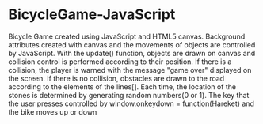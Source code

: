 # BicycleGame-JavaScript 
Bicycle Game created using JavaScript and HTML5 canvas. 
Background attributes created with canvas and the movements of objects are controlled by JavaScript. With the update() function, objects are drawn on canvas and collision control is performed according to their position. If there is a collision, the player is warned with the message "game over" displayed on the screen. If there is no collision, obstacles are drawn to the road according to the elements of the lines[]. Each time, the location of the stones is determined by generating random numbers(0 or 1). The key that the user presses controlled by window.onkeydown = function(Hareket) and the bike moves up or down
